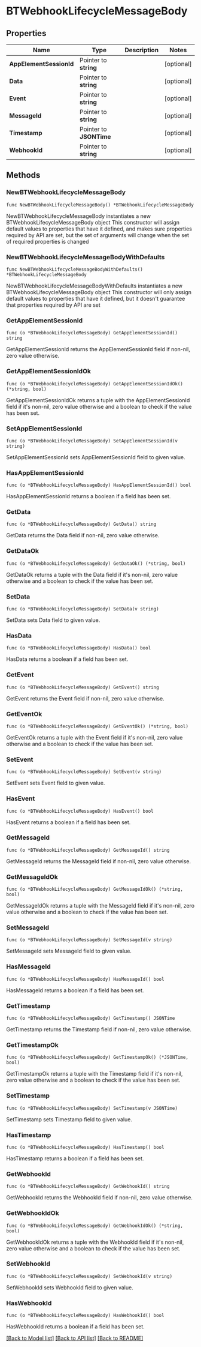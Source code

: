 # BTWebhookLifecycleMessageBody

## Properties

Name | Type | Description | Notes
------------ | ------------- | ------------- | -------------
**AppElementSessionId** | Pointer to **string** |  | [optional] 
**Data** | Pointer to **string** |  | [optional] 
**Event** | Pointer to **string** |  | [optional] 
**MessageId** | Pointer to **string** |  | [optional] 
**Timestamp** | Pointer to **JSONTime** |  | [optional] 
**WebhookId** | Pointer to **string** |  | [optional] 

## Methods

### NewBTWebhookLifecycleMessageBody

`func NewBTWebhookLifecycleMessageBody() *BTWebhookLifecycleMessageBody`

NewBTWebhookLifecycleMessageBody instantiates a new BTWebhookLifecycleMessageBody object
This constructor will assign default values to properties that have it defined,
and makes sure properties required by API are set, but the set of arguments
will change when the set of required properties is changed

### NewBTWebhookLifecycleMessageBodyWithDefaults

`func NewBTWebhookLifecycleMessageBodyWithDefaults() *BTWebhookLifecycleMessageBody`

NewBTWebhookLifecycleMessageBodyWithDefaults instantiates a new BTWebhookLifecycleMessageBody object
This constructor will only assign default values to properties that have it defined,
but it doesn't guarantee that properties required by API are set

### GetAppElementSessionId

`func (o *BTWebhookLifecycleMessageBody) GetAppElementSessionId() string`

GetAppElementSessionId returns the AppElementSessionId field if non-nil, zero value otherwise.

### GetAppElementSessionIdOk

`func (o *BTWebhookLifecycleMessageBody) GetAppElementSessionIdOk() (*string, bool)`

GetAppElementSessionIdOk returns a tuple with the AppElementSessionId field if it's non-nil, zero value otherwise
and a boolean to check if the value has been set.

### SetAppElementSessionId

`func (o *BTWebhookLifecycleMessageBody) SetAppElementSessionId(v string)`

SetAppElementSessionId sets AppElementSessionId field to given value.

### HasAppElementSessionId

`func (o *BTWebhookLifecycleMessageBody) HasAppElementSessionId() bool`

HasAppElementSessionId returns a boolean if a field has been set.

### GetData

`func (o *BTWebhookLifecycleMessageBody) GetData() string`

GetData returns the Data field if non-nil, zero value otherwise.

### GetDataOk

`func (o *BTWebhookLifecycleMessageBody) GetDataOk() (*string, bool)`

GetDataOk returns a tuple with the Data field if it's non-nil, zero value otherwise
and a boolean to check if the value has been set.

### SetData

`func (o *BTWebhookLifecycleMessageBody) SetData(v string)`

SetData sets Data field to given value.

### HasData

`func (o *BTWebhookLifecycleMessageBody) HasData() bool`

HasData returns a boolean if a field has been set.

### GetEvent

`func (o *BTWebhookLifecycleMessageBody) GetEvent() string`

GetEvent returns the Event field if non-nil, zero value otherwise.

### GetEventOk

`func (o *BTWebhookLifecycleMessageBody) GetEventOk() (*string, bool)`

GetEventOk returns a tuple with the Event field if it's non-nil, zero value otherwise
and a boolean to check if the value has been set.

### SetEvent

`func (o *BTWebhookLifecycleMessageBody) SetEvent(v string)`

SetEvent sets Event field to given value.

### HasEvent

`func (o *BTWebhookLifecycleMessageBody) HasEvent() bool`

HasEvent returns a boolean if a field has been set.

### GetMessageId

`func (o *BTWebhookLifecycleMessageBody) GetMessageId() string`

GetMessageId returns the MessageId field if non-nil, zero value otherwise.

### GetMessageIdOk

`func (o *BTWebhookLifecycleMessageBody) GetMessageIdOk() (*string, bool)`

GetMessageIdOk returns a tuple with the MessageId field if it's non-nil, zero value otherwise
and a boolean to check if the value has been set.

### SetMessageId

`func (o *BTWebhookLifecycleMessageBody) SetMessageId(v string)`

SetMessageId sets MessageId field to given value.

### HasMessageId

`func (o *BTWebhookLifecycleMessageBody) HasMessageId() bool`

HasMessageId returns a boolean if a field has been set.

### GetTimestamp

`func (o *BTWebhookLifecycleMessageBody) GetTimestamp() JSONTime`

GetTimestamp returns the Timestamp field if non-nil, zero value otherwise.

### GetTimestampOk

`func (o *BTWebhookLifecycleMessageBody) GetTimestampOk() (*JSONTime, bool)`

GetTimestampOk returns a tuple with the Timestamp field if it's non-nil, zero value otherwise
and a boolean to check if the value has been set.

### SetTimestamp

`func (o *BTWebhookLifecycleMessageBody) SetTimestamp(v JSONTime)`

SetTimestamp sets Timestamp field to given value.

### HasTimestamp

`func (o *BTWebhookLifecycleMessageBody) HasTimestamp() bool`

HasTimestamp returns a boolean if a field has been set.

### GetWebhookId

`func (o *BTWebhookLifecycleMessageBody) GetWebhookId() string`

GetWebhookId returns the WebhookId field if non-nil, zero value otherwise.

### GetWebhookIdOk

`func (o *BTWebhookLifecycleMessageBody) GetWebhookIdOk() (*string, bool)`

GetWebhookIdOk returns a tuple with the WebhookId field if it's non-nil, zero value otherwise
and a boolean to check if the value has been set.

### SetWebhookId

`func (o *BTWebhookLifecycleMessageBody) SetWebhookId(v string)`

SetWebhookId sets WebhookId field to given value.

### HasWebhookId

`func (o *BTWebhookLifecycleMessageBody) HasWebhookId() bool`

HasWebhookId returns a boolean if a field has been set.


[[Back to Model list]](../README.md#documentation-for-models) [[Back to API list]](../README.md#documentation-for-api-endpoints) [[Back to README]](../README.md)


